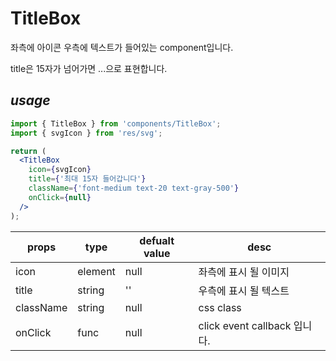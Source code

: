 # TitleBox

좌측에 아이콘 우측에 텍스트가 들어있는 component입니다.

title은 15자가 넘어가면 ...으로 표현합니다.

## _usage_

```jsx
import { TitleBox } from 'components/TitleBox';
import { svgIcon } from 'res/svg';

return (
  <TitleBox
    icon={svgIcon}
    title={'최대 15자 들어갑니다'}
    className={'font-medium text-20 text-gray-500'}
    onClick={null}
  />
);
```

| props     | type    | defualt value | desc                         |
| --------- | ------- | ------------- | ---------------------------- |
| icon      | element | null          | 좌측에 표시 될 이미지        |
| title     | string  | ''            | 우측에 표시 될 텍스트        |
| className | string  | null          | css class                    |
| onClick   | func    | null          | click event callback 입니다. |
